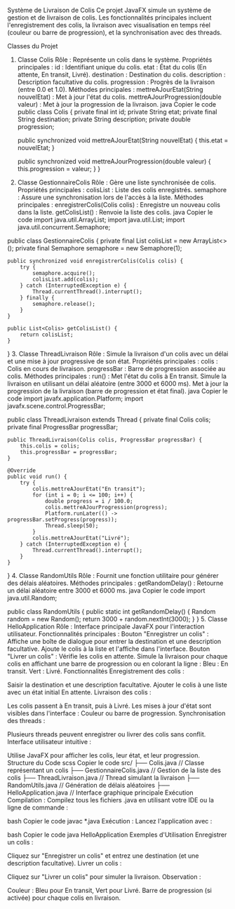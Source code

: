 
Système de Livraison de Colis
Ce projet JavaFX simule un système de gestion et de livraison de colis. Les fonctionnalités principales incluent l'enregistrement des colis, la livraison avec visualisation en temps réel (couleur ou barre de progression), et la synchronisation avec des threads.

Classes du Projet
1. Classe Colis
Rôle : Représente un colis dans le système.
Propriétés principales :
id : Identifiant unique du colis.
etat : État du colis (En attente, En transit, Livré).
destination : Destination du colis.
description : Description facultative du colis.
progression : Progrès de la livraison (entre 0.0 et 1.0).
Méthodes principales :
mettreAJourEtat(String nouvelEtat) : Met à jour l'état du colis.
mettreAJourProgression(double valeur) : Met à jour la progression de la livraison.
java
Copier le code
public class Colis {
    private final int id;
    private String etat;
    private final String destination;
    private String description;
    private double progression;

    public synchronized void mettreAJourEtat(String nouvelEtat) {
        this.etat = nouvelEtat;
    }

    public synchronized void mettreAJourProgression(double valeur) {
        this.progression = valeur;
    }
}
2. Classe GestionnaireColis
Rôle : Gère une liste synchronisée de colis.
Propriétés principales :
colisList : Liste des colis enregistrés.
semaphore : Assure une synchronisation lors de l'accès à la liste.
Méthodes principales :
enregistrerColis(Colis colis) : Enregistre un nouveau colis dans la liste.
getColisList() : Renvoie la liste des colis.
java
Copier le code
import java.util.ArrayList;
import java.util.List;
import java.util.concurrent.Semaphore;

public class GestionnaireColis {
    private final List<Colis> colisList = new ArrayList<>();
    private final Semaphore semaphore = new Semaphore(1);

    public synchronized void enregistrerColis(Colis colis) {
        try {
            semaphore.acquire();
            colisList.add(colis);
        } catch (InterruptedException e) {
            Thread.currentThread().interrupt();
        } finally {
            semaphore.release();
        }
    }

    public List<Colis> getColisList() {
        return colisList;
    }
}
3. Classe ThreadLivraison
Rôle : Simule la livraison d'un colis avec un délai et une mise à jour progressive de son état.
Propriétés principales :
colis : Colis en cours de livraison.
progressBar : Barre de progression associée au colis.
Méthodes principales :
run() :
Met l'état du colis à En transit.
Simule la livraison en utilisant un délai aléatoire (entre 3000 et 6000 ms).
Met à jour la progression de la livraison (barre de progression et état final).
java
Copier le code
import javafx.application.Platform;
import javafx.scene.control.ProgressBar;

public class ThreadLivraison extends Thread {
    private final Colis colis;
    private final ProgressBar progressBar;

    public ThreadLivraison(Colis colis, ProgressBar progressBar) {
        this.colis = colis;
        this.progressBar = progressBar;
    }

    @Override
    public void run() {
        try {
            colis.mettreAJourEtat("En transit");
            for (int i = 0; i <= 100; i++) {
                double progress = i / 100.0;
                colis.mettreAJourProgression(progress);
                Platform.runLater(() -> progressBar.setProgress(progress));
                Thread.sleep(50);
            }
            colis.mettreAJourEtat("Livré");
        } catch (InterruptedException e) {
            Thread.currentThread().interrupt();
        }
    }
}
4. Classe RandomUtils
Rôle : Fournit une fonction utilitaire pour générer des délais aléatoires.
Méthodes principales :
getRandomDelay() : Retourne un délai aléatoire entre 3000 et 6000 ms.
java
Copier le code
import java.util.Random;

public class RandomUtils {
    public static int getRandomDelay() {
        Random random = new Random();
        return 3000 + random.nextInt(3000);
    }
}
5. Classe HelloApplication
Rôle : Interface principale JavaFX pour l'interaction utilisateur.
Fonctionnalités principales :
Bouton "Enregistrer un colis" :
Affiche une boîte de dialogue pour entrer la destination et une description facultative.
Ajoute le colis à la liste et l'affiche dans l'interface.
Bouton "Livrer un colis" :
Vérifie les colis en attente.
Simule la livraison pour chaque colis en affichant une barre de progression ou en colorant la ligne :
Bleu : En transit.
Vert : Livré.
Fonctionnalités
Enregistrement des colis :

Saisir la destination et une description facultative.
Ajouter le colis à une liste avec un état initial En attente.
Livraison des colis :

Les colis passent à En transit, puis à Livré.
Les mises à jour d'état sont visibles dans l'interface :
Couleur ou barre de progression.
Synchronisation des threads :

Plusieurs threads peuvent enregistrer ou livrer des colis sans conflit.
Interface utilisateur intuitive :

Utilise JavaFX pour afficher les colis, leur état, et leur progression.
Structure du Code
scss
Copier le code
src/
├── Colis.java           // Classe représentant un colis
├── GestionnaireColis.java // Gestion de la liste des colis
├── ThreadLivraison.java  // Thread simulant la livraison
├── RandomUtils.java      // Génération de délais aléatoires
├── HelloApplication.java // Interface graphique principale
Exécution
Compilation :
Compilez tous les fichiers .java en utilisant votre IDE ou la ligne de commande :

bash
Copier le code
javac *.java
Exécution :
Lancez l'application avec :

bash
Copier le code
java HelloApplication
Exemples d'Utilisation
Enregistrer un colis :

Cliquez sur "Enregistrer un colis" et entrez une destination (et une description facultative).
Livrer un colis :

Cliquez sur "Livrer un colis" pour simuler la livraison.
Observation :

Couleur : Bleu pour En transit, Vert pour Livré.
Barre de progression (si activée) pour chaque colis en livraison.
